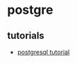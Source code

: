 # postgre

## tutorials

- [postgresql tutorial](https://www.postgresqltutorial.com/postgresql-tutorial/postgresql-select/)
